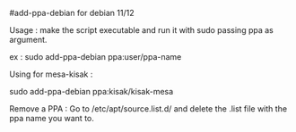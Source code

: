 #add-ppa-debian for debian 11/12

Usage : make the script executable and run it with sudo passing ppa as argument.

ex : 
sudo add-ppa-debian ppa:user/ppa-name

Using for mesa-kisak :

sudo add-ppa-debian ppa:kisak/kisak-mesa

Remove a PPA :
Go to /etc/apt/source.list.d/ and delete the .list file with the ppa name you want to.
